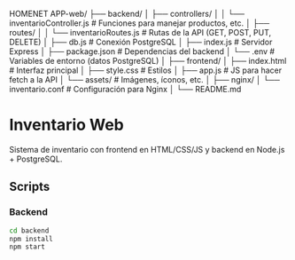 HOMENET APP-web/
├── backend/
│   ├── controllers/
│   │   └── inventarioController.js      # Funciones para manejar productos, etc.
│   ├── routes/
│   │   └── inventarioRoutes.js          # Rutas de la API (GET, POST, PUT, DELETE)
│   ├── db.js                            # Conexión PostgreSQL
│   ├── index.js                         # Servidor Express
│   ├── package.json                     # Dependencias del backend
│   └── .env                             # Variables de entorno (datos PostgreSQL)
│
├── frontend/
│   ├── index.html                       # Interfaz principal
│   ├── style.css                        # Estilos
│   ├── app.js                           # JS para hacer fetch a la API
│   └── assets/                          # Imágenes, íconos, etc.
│
├── nginx/
│   └── inventario.conf                  # Configuración para Nginx
│
└── README.md

# Inventario Web

Sistema de inventario con frontend en HTML/CSS/JS y backend en Node.js + PostgreSQL.

## Scripts

### Backend
```bash
cd backend
npm install
npm start
